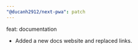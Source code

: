 ```yaml
---
"@ducanh2912/next-pwa": patch
---
```


feat: documentation

- Added a new docs website and replaced links.
